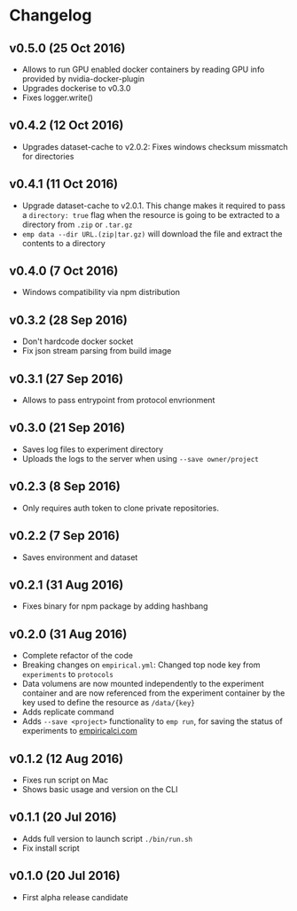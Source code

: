 # Changelog

## v0.5.0 (25 Oct 2016)
- Allows to run GPU enabled docker containers by reading GPU info provided by nvidia-docker-plugin
- Upgrades dockerise to v0.3.0
- Fixes logger.write()

## v0.4.2 (12 Oct 2016)
- Upgrades dataset-cache to v2.0.2: 
Fixes windows checksum missmatch for directories

## v0.4.1 (11 Oct 2016)
- Upgrade dataset-cache to v2.0.1. This change makes it required to pass a
``directory: true`` flag when the resource is going to be extracted to a directory from ``.zip`` or ``.tar.gz``  
- ``emp data --dir URL.(zip|tar.gz)`` will download the file and extract the contents to a directory

## v0.4.0 (7 Oct 2016)
- Windows compatibility via npm distribution

## v0.3.2 (28 Sep 2016)
- Don't hardcode docker socket
- Fix json stream parsing from build image

## v0.3.1 (27 Sep 2016)
- Allows to pass entrypoint from protocol envrionment

## v0.3.0 (21 Sep 2016)
- Saves log files to experiment directory
- Uploads the logs to the server when using ``--save owner/project``

## v0.2.3 (8 Sep 2016)
- Only requires auth token to clone private repositories.

## v0.2.2 (7 Sep 2016)
- Saves environment and dataset

## v0.2.1 (31 Aug 2016)
- Fixes binary for npm package by adding hashbang

## v0.2.0 (31 Aug 2016)
- Complete refactor of the code
- Breaking changes on ``empirical.yml``: Changed top node key from ``experiments`` to ``protocols``
- Data volumens are now mounted independently to the experiment container
and are now referenced from the experiment container by the key used to define the resource as ``/data/{key}``
- Adds replicate command
- Adds ``--save <project>`` functionality to ``emp run``,
for saving the status of experiments to [empiricalci.com](https://empiricalci.com) 

## v0.1.2 (12 Aug 2016)
- Fixes run script on Mac 
- Shows basic usage and version on the CLI

## v0.1.1 (20 Jul 2016)
- Adds full version to launch script ``./bin/run.sh``
- Fix install script

## v0.1.0 (20 Jul 2016)
- First alpha release candidate

